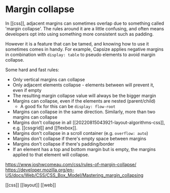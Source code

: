 # Margin collapse

In [[css]], adjacent margins can sometimes overlap due to something called 'margin collapse'. The rules around it are a little confusing, and often means developers opt into using something more consistent such as padding.

However it is a feature that can be tamed, and knowing how to use it sometimes comes in handy. For example, Capsize applies negative margins in combination with `display: table` to pseudo elements to avoid margin collapse.

Some hard and fast rules:
- Only vertical margins can collapse
- Only adjacent elements collapse - elements between will prevent it, even if empty
- The resulting margin collapse value will always be the bigger margin
- Margins can collapse, even if the elements are nested (parent/child)
	- A good fix for this can be `display: flow-root`
- Margins can collapse in the same direction. Similarly, more than two margins can collapse
- Margins don't collapse in all [[20220815043921-layout-algorithms-css]], e.g. [[cssgrid]] and [[flexbox]].
- Margins don't collapse in a scroll container (e.g. `overflow: auto`)
- Margins don't collapse if there's empty space between margins
- Margins don't collapse if there's padding/border
- If an element has a top and bottom margin but is empty, the margins applied to that element will collapse.

https://www.joshwcomeau.com/css/rules-of-margin-collapse/
https://developer.mozilla.org/en-US/docs/Web/CSS/CSS_Box_Model/Mastering_margin_collapsing

[[css]]
[[layout]]
[[web]]